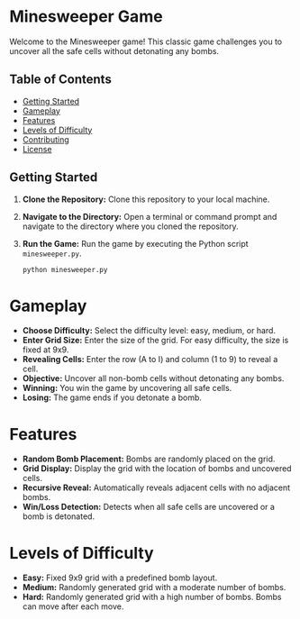 # Minesweeper Game

Welcome to the Minesweeper game! This classic game challenges you to uncover all the safe cells without detonating any bombs.

## Table of Contents

- [Getting Started](#getting-started)
- [Gameplay](#gameplay)
- [Features](#features)
- [Levels of Difficulty](#levels-of-difficulty)
- [Contributing](#contributing)
- [License](#license)

## Getting Started

1. **Clone the Repository:** Clone this repository to your local machine.

2. **Navigate to the Directory:** Open a terminal or command prompt and navigate to the directory where you cloned the repository.

3. **Run the Game:** Run the game by executing the Python script `minesweeper.py`.

   ```bash
   python minesweeper.py
# Gameplay

- **Choose Difficulty:** Select the difficulty level: easy, medium, or hard.
- **Enter Grid Size:** Enter the size of the grid. For easy difficulty, the size is fixed at 9x9.
- **Revealing Cells:** Enter the row (A to I) and column (1 to 9) to reveal a cell.
- **Objective:** Uncover all non-bomb cells without detonating any bombs.
- **Winning:** You win the game by uncovering all safe cells.
- **Losing:** The game ends if you detonate a bomb.

# Features

- **Random Bomb Placement:** Bombs are randomly placed on the grid.
- **Grid Display:** Display the grid with the location of bombs and uncovered cells.
- **Recursive Reveal:** Automatically reveals adjacent cells with no adjacent bombs.
- **Win/Loss Detection:** Detects when all safe cells are uncovered or a bomb is detonated.

# Levels of Difficulty

- **Easy:** Fixed 9x9 grid with a predefined bomb layout.
- **Medium:** Randomly generated grid with a moderate number of bombs.
- **Hard:** Randomly generated grid with a high number of bombs. Bombs can move after each move.
